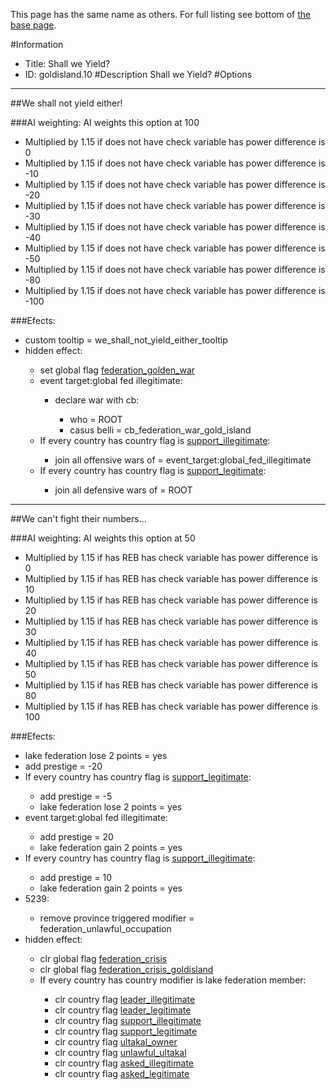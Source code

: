 This page has the same name as others. For full listing see bottom of [the base page](shall_we_yield.md).

#Information
 - Title: Shall we Yield?
 - ID: goldisland.10
#Description
Shall we Yield?
#Options

___
##We shall not yield either!

###AI weighting:
AI weights this option at 100
 - Multiplied by 1.15 if does not have check variable has power difference is 0
 - Multiplied by 1.15 if does not have check variable has power difference is -10
 - Multiplied by 1.15 if does not have check variable has power difference is -20
 - Multiplied by 1.15 if does not have check variable has power difference is -30
 - Multiplied by 1.15 if does not have check variable has power difference is -40
 - Multiplied by 1.15 if does not have check variable has power difference is -50
 - Multiplied by 1.15 if does not have check variable has power difference is -80
 - Multiplied by 1.15 if does not have check variable has power difference is -100


###Efects:<ul><li>custom tooltip = we_shall_not_yield_either_tooltip</li><li>hidden effect:</li><ul><li>set global flag [federation_golden_war](../flags/federation_golden_war.md)</li><li>event target:global fed illegitimate:</li><ul><li>declare war with cb:</li><ul><li>who = ROOT</li><li>casus belli = cb_federation_war_gold_island</li></ul></ul><li>If every country has country flag is [support_illegitimate](../flags/support_illegitimate.md):</li><ul><li>join all offensive wars of = event_target:global_fed_illegitimate</li></ul><li>If every country has country flag is [support_legitimate](../flags/support_legitimate.md):</li><ul><li>join all defensive wars of = ROOT</li></ul></ul></ul>

___
##We can't fight their numbers...

###AI weighting:
AI weights this option at 50
 - Multiplied by 1.15 if has REB has check variable has power difference is 0
 - Multiplied by 1.15 if has REB has check variable has power difference is 10
 - Multiplied by 1.15 if has REB has check variable has power difference is 20
 - Multiplied by 1.15 if has REB has check variable has power difference is 30
 - Multiplied by 1.15 if has REB has check variable has power difference is 40
 - Multiplied by 1.15 if has REB has check variable has power difference is 50
 - Multiplied by 1.15 if has REB has check variable has power difference is 80
 - Multiplied by 1.15 if has REB has check variable has power difference is 100


###Efects:<ul><li>lake federation lose 2 points = yes</li><li>add prestige = -20</li><li>If every country has country flag is [support_legitimate](../flags/support_legitimate.md):</li><ul><li>add prestige = -5</li><li>lake federation lose 2 points = yes</li></ul><li>event target:global fed illegitimate:</li><ul><li>add prestige = 20</li><li>lake federation gain 2 points = yes</li></ul><li>If every country has country flag is [support_illegitimate](../flags/support_illegitimate.md):</li><ul><li>add prestige = 10</li><li>lake federation gain 2 points = yes</li></ul><li>5239:</li><ul><li>remove province triggered modifier = federation_unlawful_occupation</li></ul><li>hidden effect:</li><ul><li>clr global flag [federation_crisis](../flags/federation_crisis.md)</li><li>clr global flag [federation_crisis_goldisland](../flags/federation_crisis_goldisland.md)</li><li>If every country has country modifier is lake federation member:</li><ul><li>clr country flag [leader_illegitimate](../flags/leader_illegitimate.md)</li><li>clr country flag [leader_legitimate](../flags/leader_legitimate.md)</li><li>clr country flag [support_illegitimate](../flags/support_illegitimate.md)</li><li>clr country flag [support_legitimate](../flags/support_legitimate.md)</li><li>clr country flag [ultakal_owner](../flags/ultakal_owner.md)</li><li>clr country flag [unlawful_ultakal](../flags/unlawful_ultakal.md)</li><li>clr country flag [asked_illegitimate](../flags/asked_illegitimate.md)</li><li>clr country flag [asked_legitimate](../flags/asked_legitimate.md)</li></ul></ul></ul>
